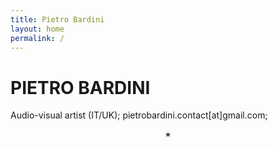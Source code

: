 ```yaml
---
title: Pietro Bardini
layout: home
permalink: /
---
```


# PIETRO BARDINI
Audio-visual artist (IT/UK);
pietrobardini.contact[at]gmail.com;
<p align="center">✴</p>
